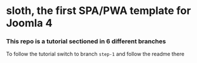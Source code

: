 # sloth, the first SPA/PWA template for Joomla 4

### This repo is a tutorial sectioned in 6 different branches

To follow the tutorial switch to branch `step-1` and follow the readme there

